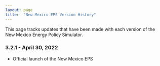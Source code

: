 ```yaml
---
layout: page
title:	"New Mexico EPS Version History"
---
```

This page tracks updates that have been made with each version of the New Mexico Energy Policy Simulator.

### **3.2.1 - April 30, 2022**

* Official launch of the New Mexico EPS

